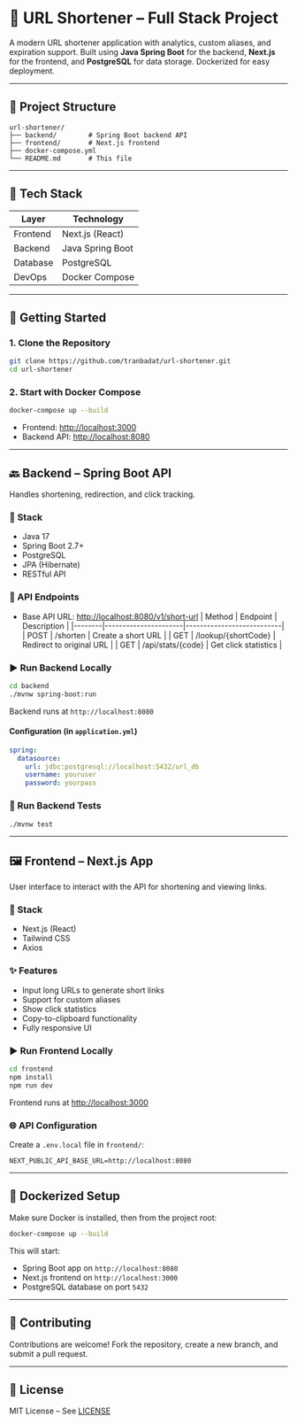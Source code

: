 # 🔗 URL Shortener – Full Stack Project

A modern URL shortener application with analytics, custom aliases, and expiration support. Built using **Java Spring Boot** for the backend, **Next.js** for the frontend, and **PostgreSQL** for data storage. Dockerized for easy deployment.

---

## 📁 Project Structure

```
url-shortener/
├── backend/        # Spring Boot backend API
├── frontend/       # Next.js frontend
├── docker-compose.yml
└── README.md       # This file
```

---

## 🧱 Tech Stack

| Layer     | Technology       |
|-----------|------------------|
| Frontend  | Next.js (React)  |
| Backend   | Java Spring Boot |
| Database  | PostgreSQL       |
| DevOps    | Docker Compose   |

---

## 🚀 Getting Started

### 1. Clone the Repository

```bash
git clone https://github.com/tranbadat/url-shortener.git
cd url-shortener
```

### 2. Start with Docker Compose

```bash
docker-compose up --build
```

- Frontend: [http://localhost:3000](http://localhost:3000)  
- Backend API: [http://localhost:8080](http://localhost:8080)

---

## 🔙 Backend – Spring Boot API

Handles shortening, redirection, and click tracking.

### 🧱 Stack

- Java 17
- Spring Boot 2.7+
- PostgreSQL
- JPA (Hibernate)
- RESTful API

### 🔌 API Endpoints
- Base API URL: [http://localhost:8080/v1/short-url](http://localhost:8080/v1/short-url)
| Method | Endpoint             | Description               |
|--------|----------------------|---------------------------|
| POST   | /shorten         	| Create a short URL        |
| GET    | /lookup/{shortCode}	| Redirect to original URL  |
| GET    | /api/stats/{code}    | Get click statistics      |

### ▶️ Run Backend Locally

```bash
cd backend
./mvnw spring-boot:run
```

Backend runs at `http://localhost:8080`

#### Configuration (in `application.yml`)

```yaml
spring:
  datasource:
    url: jdbc:postgresql://localhost:5432/url_db
    username: youruser
    password: yourpass
```

### 🧪 Run Backend Tests

```bash
./mvnw test
```

---

## 🖼️ Frontend – Next.js App

User interface to interact with the API for shortening and viewing links.

### 🧱 Stack

- Next.js (React)
- Tailwind CSS
- Axios

### ✨ Features

- Input long URLs to generate short links
- Support for custom aliases
- Show click statistics
- Copy-to-clipboard functionality
- Fully responsive UI

### ▶️ Run Frontend Locally

```bash
cd frontend
npm install
npm run dev
```

Frontend runs at [http://localhost:3000](http://localhost:3000)

### 🌐 API Configuration

Create a `.env.local` file in `frontend/`:

```env
NEXT_PUBLIC_API_BASE_URL=http://localhost:8080
```

---

## 🐳 Dockerized Setup

Make sure Docker is installed, then from the project root:

```bash
docker-compose up --build
```

This will start:

- Spring Boot app on `http://localhost:8080`
- Next.js frontend on `http://localhost:3000`
- PostgreSQL database on port `5432`

---

## 🤝 Contributing

Contributions are welcome! Fork the repository, create a new branch, and submit a pull request.

---

## 📄 License

MIT License – See [LICENSE](./LICENSE)
